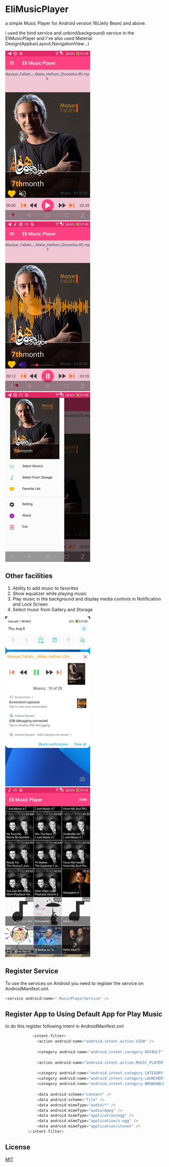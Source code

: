 
  # EliMusicPlayer
a simple Music Player for Android version 16(Jelly Bean) and above.

i used the bind service and unbind(background) service in the EliMusicPlayer and I've also used Material Design(AppbarLayout,NavigationView...)


<img src="https://github.com/haselmehri/EliMusicPlayer/blob/master/ReadmeFiles/AppImage2.jpeg" width="270" style='margin-right:5px'> <img src="https://github.com/haselmehri/EliMusicPlayer/blob/master/ReadmeFiles/AppImage1.jpeg" width="270"  style='margin-right:5px'>
<img src="https://github.com/haselmehri/EliMusicPlayer/blob/master/ReadmeFiles/AppImage4.jpeg" width="270">

## Other facilities

  1. Ability to add music to favorites
  2. Show equalizer while playing music
  3. Play music in the background and display media controls in Notification and Lock Screen
  3. Select music from Gallery and Storage
  
  
<img src="https://github.com/haselmehri/EliMusicPlayer/blob/master/ReadmeFiles/AppImage3.jpeg" width="270" style='margin-right:5px'>      <img src="https://github.com/haselmehri/EliMusicPlayer/blob/master/ReadmeFiles/AppImage5.jpeg" width="270"  style='margin-right:5px'>


## Register Service

To use the services on Android you need to register the service on AndroidManifest.xml.

```python
<service android:name=".MusicPlayerService" />
```

## Register App to Using Default App for Play Music

  to do this register following intent in AndroidManifest.xml
  
  ```java
              <intent-filter>
                <action android:name="android.intent.action.VIEW" />

                <category android:name="android.intent.category.DEFAULT" />

                <action android:name="android.intent.action.MUSIC_PLAYER" />

                <category android:name="android.intent.category.CATEGORY_APP_MUSIC" />
                <category android:name="android.intent.category.LAUNCHER" />
                <category android:name="android.intent.category.BROWSABLE" />

                <data android:scheme="content" />
                <data android:scheme="file" />
                <data android:mimeType="audio/*" />
                <data android:mimeType="audio/mpeg" />
                <data android:mimeType="application/ogg" />
                <data android:mimeType="application/x-ogg" />
                <data android:mimeType="application/itunes" />
            </intent-filter>
  ```

## License
[MIT](https://choosealicense.com/licenses/mit/)
